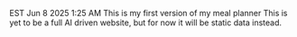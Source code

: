 EST Jun 8 2025 1:25 AM
This is my first version of my meal planner
This is yet to be a full AI driven website, but for now it will be static data instead.
